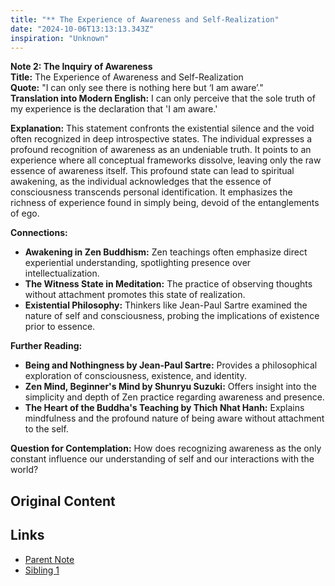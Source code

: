 ```yaml
---
title: "** The Experience of Awareness and Self-Realization"
date: "2024-10-06T13:13:13.343Z"
inspiration: "Unknown"
---
```



**Note 2: The Inquiry of Awareness**  
**Title:** The Experience of Awareness and Self-Realization  
**Quote:** "I can only see there is nothing here but ‘I am aware’."  
**Translation into Modern English:** I can only perceive that the sole truth of my experience is the declaration that 'I am aware.'  

**Explanation:** This statement confronts the existential silence and the void often recognized in deep introspective states. The individual expresses a profound recognition of awareness as an undeniable truth. It points to an experience where all conceptual frameworks dissolve, leaving only the raw essence of awareness itself. This profound state can lead to spiritual awakening, as the individual acknowledges that the essence of consciousness transcends personal identification. It emphasizes the richness of experience found in simply being, devoid of the entanglements of ego.

**Connections:**  
- **Awakening in Zen Buddhism:** Zen teachings often emphasize direct experiential understanding, spotlighting presence over intellectualization.  
- **The Witness State in Meditation:** The practice of observing thoughts without attachment promotes this state of realization.  
- **Existential Philosophy:** Thinkers like Jean-Paul Sartre examined the nature of self and consciousness, probing the implications of existence prior to essence.  

**Further Reading:**  
- **Being and Nothingness by Jean-Paul Sartre:** Provides a philosophical exploration of consciousness, existence, and identity.  
- **Zen Mind, Beginner's Mind by Shunryu Suzuki:** Offers insight into the simplicity and depth of Zen practice regarding awareness and presence.  
- **The Heart of the Buddha's Teaching by Thich Nhat Hanh:** Explains mindfulness and the profound nature of being aware without attachment to the self.  

**Question for Contemplation:** How does recognizing awareness as the only constant influence our understanding of self and our interactions with the world?

## Original Content



## Links

- [Parent Note](/parent-note.md)
- [Sibling 1](/zettel1.md)
